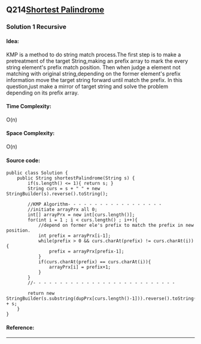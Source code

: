 ## Q214[Shortest Palindrome](https://leetcode.com/problems/shortest-palindrome/) 

### Solution 1 Recursive
#### Idea:
KMP is a method to do string match process.The first step is to make a pretreatment of the target String,making
an prefix array to mark the every string element's prefix match position. Then when judge a element not matching with
original string,depending on the former element's prefix information move the target string forward until match the prefix.
In this question,just make a mirror of target string and solve the problem depending on its prefix array.
   
#### Time Complexity: 
O(n)
#### Space Complexity:
O(n)
#### Source code:
```
public class Solution {
    public String shortestPalindrome(String s) {
        if(s.length() <= 1){ return s; }
        String curs = s + " " + new StringBuilder(s).reverse().toString();
        
        //KMP Algorithm- - - - - - - - - - - - - - - - - -
        //initiate arrayPrx all 0;
        int[] arrayPrx = new int[curs.length()];
        for(int i = 1 ; i < curs.length() ; i++){
            //depend on former ele's prefix to match the prefix in new position.
            int prefix = arrayPrx[i-1];
            while(prefix > 0 && curs.charAt(prefix) != curs.charAt(i)){
                prefix = arrayPrx[prefix-1];
            }
            if(curs.charAt(prefix) == curs.charAt(i)){
                arrayPrx[i] = prefix+1;
            }
        }
        //- - - - - - - - - - - - - - - - - - - - - - - - - - -  
        
        return new StringBuilder(s.substring(dupPrx[curs.length()-1])).reverse().toString() + s;
    }
}

```
#### Reference:

---

